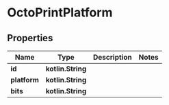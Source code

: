 
# OctoPrintPlatform

## Properties
Name | Type | Description | Notes
------------ | ------------- | ------------- | -------------
**id** | **kotlin.String** |  | 
**platform** | **kotlin.String** |  | 
**bits** | **kotlin.String** |  | 



